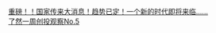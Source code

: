   
[重磅！！国家传来大消息！趋势已定！一个新的时代即将来临......](http://www.dianyue.me/archives/166/rpdn8gaztv6d2rpr/)  
[了然一周创投观察No.5](http://www.dianyue.me/archives/711/8xnfsjw16st4kldv/)